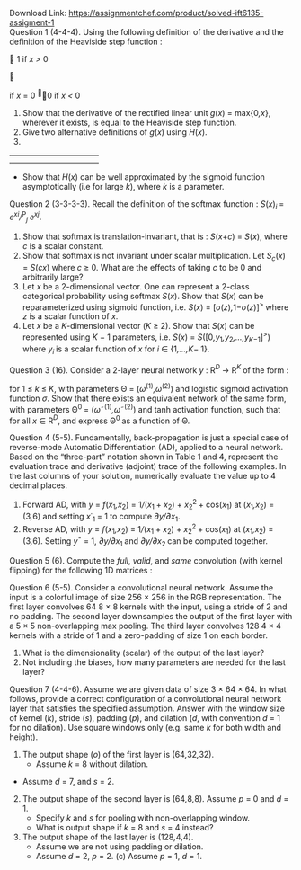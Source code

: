Download Link: https://assignmentchef.com/product/solved-ift6135-assigment-1
<br>
Question 1 (4-4-4). Using the following definition of the derivative and the definition of the Heaviside step function :

 1         if <em>x &gt; </em>0



if <em>x </em>= 0 <sup></sup>0 if <em>x &lt; </em>0

<ol>

 <li>Show that the derivative of the rectified linear unit <em>g</em>(<em>x</em>) = max{0<em>,x</em>}, wherever it exists, is equal to the Heaviside step function.</li>

 <li>Give two alternative definitions of <em>g</em>(<em>x</em>) using <em>H</em>(<em>x</em>).</li>

 <li></li>

</ol>

<table>

 <tbody>

  <tr>

   <td width="127"></td>

  </tr>

  <tr>

   <td></td>

   <td></td>

  </tr>

 </tbody>

</table>

<ul>

 <li>Show that <em>H</em>(<em>x</em>) can be well approximated by the sigmoid function asymptotically (i.e for large <em>k</em>), where <em>k </em>is a parameter.</li>

</ul>

<ol start="2">

 <li style="list-style-type: none;"></li>

</ol>

Question 2 (3-3-3-3). Recall the definition of the softmax function : <em>S</em>(<em>x</em>)<em><sub>i </sub></em>= <em>e</em><em><sup>x</sup></em><em><sup>i</sup></em><em>/</em><sup>P</sup><em><sub>j </sub></em><em>e<sup>x</sup></em><em><sup>j</sup></em>.

<ol>

 <li>Show that softmax is translation-invariant, that is : <em>S</em>(<em>x</em>+<em>c</em>) = <em>S</em>(<em>x</em>), where <em>c </em>is a scalar constant.</li>

 <li>Show that softmax is not invariant under scalar multiplication. Let <em>S<sub>c</sub></em>(<em>x</em>) = <em>S</em>(<em>c</em><em>x</em>) where <em>c </em>≥ 0. What are the effects of taking <em>c </em>to be 0 and arbitrarily large?</li>

 <li>Let <em>x </em>be a 2-dimensional vector. One can represent a 2-class categorical probability using softmax <em>S</em>(<em>x</em>). Show that <em>S</em>(<em>x</em>) can be reparameterized using sigmoid function, i.e. <em>S</em>(<em>x</em>) = [<em>σ</em>(<em>z</em>)<em>,</em>1−<em>σ</em>(<em>z</em>)]<sup>&gt; </sup>where <em>z </em>is a scalar function of <em>x</em>.</li>

 <li>Let <em>x </em>be a <em>K</em>-dimensional vector (<em>K </em>≥ 2). Show that <em>S</em>(<em>x</em>) can be represented using <em>K </em>− 1 parameters, i.e. <em>S</em>(<em>x</em>) = <em>S</em>([0<em>,y</em><sub>1</sub><em>,y</em><sub>2</sub><em>,…,y<sub>K</sub></em><sub>−1</sub>]<sup>&gt;</sup>) where <em>y<sub>i </sub></em>is a scalar function of <em>x </em>for <em>i </em>∈ {1<em>,…,K</em>− 1}.</li>

</ol>

Question 3 (16). Consider a 2-layer neural network <em>y </em>: R<em><sup>D </sup></em>→ R<em><sup>K </sup></em>of the form :

for 1 ≤ <em>k </em>≤ <em>K</em>, with parameters Θ = (<em>ω</em><sup>(1)</sup><em>,ω</em><sup>(2)</sup>) and logistic sigmoid activation function <em>σ</em>. Show that there exists an equivalent network of the same form, with parameters Θ<sup>0 </sup>= (<em>ω</em>˜<sup>(1)</sup><em>,ω</em>˜<sup>(2)</sup>) and tanh activation function, such that for all <em>x </em>∈ R<em><sup>D</sup></em>, and express Θ<sup>0 </sup>as a function of Θ.

Question 4 (5-5). Fundamentally, back-propagation is just a special case of reverse-mode Automatic Differentiation (AD), applied to a neural network. Based on the “three-part” notation shown in Table 1 and 4, represent the evaluation trace and derivative (adjoint) trace of the following examples. In the last columns of your solution, numerically evaluate the value up to 4 decimal places.

<ol>

 <li>Forward AD, with <em>y </em>= <em>f</em>(<em>x</em><sub>1</sub><em>,x</em><sub>2</sub>) = 1<em>/</em>(<em>x</em><sub>1 </sub>+ <em>x</em><sub>2</sub>) + <em>x</em><sub>2</sub><sup>2 </sup>+ cos(<em>x</em><sub>1</sub>) at (<em>x</em><sub>1</sub><em>,x</em><sub>2</sub>) = (3<em>,</em>6) and setting <em>x</em>˙<sub>1 </sub>= 1 to compute <em>∂y/∂x</em><sub>1</sub>.</li>

 <li>Reverse AD, with <em>y </em>= <em>f</em>(<em>x</em><sub>1</sub><em>,x</em><sub>2</sub>) = 1<em>/</em>(<em>x</em><sub>1 </sub>+ <em>x</em><sub>2</sub>) + <em>x</em><sub>2</sub><sup>2 </sup>+ cos(<em>x</em><sub>1</sub>) at (<em>x</em><sub>1</sub><em>,x</em><sub>2</sub>) = (3<em>,</em>6). Setting <em>y</em>¯ = 1, <em>∂y/∂x</em><sub>1 </sub>and <em>∂y/∂x</em><sub>2 </sub>can be computed together.</li>

</ol>

Question 5 (6). Compute the <em>full</em>, <em>valid</em>, and <em>same </em>convolution (with kernel flipping) for the following 1D matrices :

Question 6 (5-5). Consider a convolutional neural network. Assume the input is a colorful image of size 256 × 256 in the RGB representation. The first layer convolves 64 8 × 8 kernels with the input, using a stride of 2 and no padding. The second layer downsamples the output of the first layer with a 5 × 5 non-overlapping max pooling. The third layer convolves 128 4 × 4 kernels with a stride of 1 and a zero-padding of size 1 on each border.

<ol>

 <li>What is the dimensionality (scalar) of the output of the last layer?</li>

 <li>Not including the biases, how many parameters are needed for the last layer?</li>

</ol>

Question 7 (4-4-6). Assume we are given data of size 3 × 64 × 64. In what follows, provide a correct configuration of a convolutional neural network layer that satisfies the specified assumption. Answer with the window size of kernel (<em>k</em>), stride (<em>s</em>), padding (<em>p</em>), and dilation (<em>d</em>, with convention <em>d </em>= 1 for no dilation). Use square windows only (e.g. same <em>k </em>for both width and height).

<ol>

 <li>The output shape (<em>o</em>) of the first layer is (64<em>,</em>32<em>,</em>32).

  <ul>

   <li>Assume <em>k </em>= 8 without dilation.</li>

  </ul></li>

</ol>




<ul>

 <li>Assume <em>d </em>= 7, and <em>s </em>= 2.</li>

</ul>

<ol start="2">

 <li>The output shape of the second layer is (64<em>,</em>8<em>,</em>8). Assume <em>p </em>= 0 and <em>d </em>= 1.

  <ul>

   <li>Specify <em>k </em>and <em>s </em>for pooling with non-overlapping window.</li>

   <li>What is output shape if <em>k </em>= 8 and <em>s </em>= 4 instead?</li>

  </ul></li>

 <li>The output shape of the last layer is (128<em>,</em>4<em>,</em>4).

  <ul>

   <li>Assume we are not using padding or dilation.</li>

   <li>Assume <em>d </em>= 2, <em>p </em>= 2. (c) Assume <em>p </em>= 1, <em>d </em>= 1.</li>

  </ul></li>

</ol>



